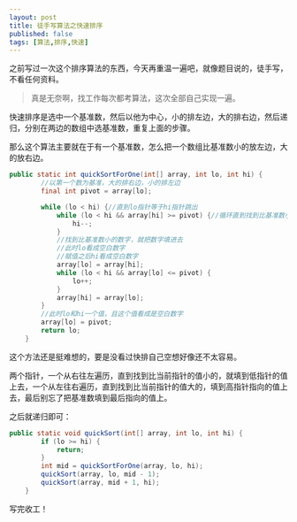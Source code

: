 ```yaml
---
layout: post
title: 徒手写算法之快速排序
published: false
tags: [算法,排序,快速]
---
```


之前写过一次这个排序算法的东西，今天再重温一遍吧，就像题目说的，徒手写，不看任何资料。

> 真是无奈啊，找工作每次都考算法，这次全部自己实现一遍。

快速排序是选中一个基准数，然后以他为中心，小的排左边，大的排右边，然后递归，分别在两边的数组中选基准数，重复上面的步骤。

那么这个算法主要就在于有一个基准数，怎么把一个数组比基准数小的放左边，大的放右边。

```java
public static int quickSortForOne(int[] array, int lo, int hi) {
        //以第一个数为基准，大的排右边，小的排左边
        final int pivot = array[lo];

        while (lo < hi) {//直到lo指针等于hi指针跳出
            while (lo < hi && array[hi] >= pivot) {//循环直到找到比基准数小的数
                hi--;
            }
            //找到比基准数小的数字，就把数字填进去
            //此时lo看成空白数字
            //赋值之后hi看成空白数字
            array[lo] = array[hi];
            while (lo < hi && array[lo] <= pivot) {
                lo++;
            }
            array[hi] = array[lo];
        }
        //此时lo和hi一个值，且这个值看成是空白数字
        array[lo] = pivot;
        return lo;
    }
```

这个方法还是挺难想的，要是没看过快排自己空想好像还不太容易。

两个指针，一个从右往左遍历，直到找到比当前指针的值小的，就填到低指针的值上去，一个从左往右遍历，直到找到比当前指针的值大的，填到高指针指向的值上去，最后别忘了把基准数填到最后指向的值上。

之后就递归即可：

```java
public static void quickSort(int[] array, int lo, int hi) {
        if (lo >= hi) {
            return;
        }
        int mid = quickSortForOne(array, lo, hi);
        quickSort(array, lo, mid - 1);
        quickSort(array, mid + 1, hi);
    }
```

写完收工！
